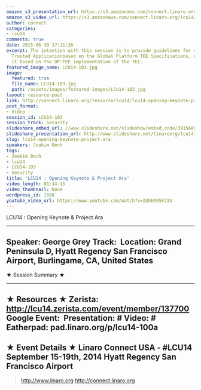 ```yaml
---
amazon_s3_presentation_url: https://s3.amazonaws.com/connect.linaro.org/hkg15/Videos/09-15-Monday/LCU14-103.pdf
amazon_s3_video_url: https://s3.amazonaws.com/connect.linaro.org/lcu14/videos/09-15-Monday/LCU14-103+How+to+create+and+run+Trusted+Applications+on+OP-TEE.mp4
author: connect
categories:
- lcu14
comments: true
date: 2015-06-30 17:11:26
excerpt: The intention with this session is to provide guidelines for developing a
  Trusted Applicationbased on the Global Platform TEE Specifications, and for running
  it based on the OP-TEE implementation of the TEE.
featured_image_name: LCU14-103.jpg
image:
  featured: true
  file_name: LCU14-103.jpg
  path: /assets/images/featured-images/LCU14-103.jpg
layout: resource-post
link: http://connect.linaro.org/resource/lcu14/lcu14-opening-keynote-project-ara/
post_format:
- Video
session_id: LCU14-103
session_track: Security
slideshare_embed_url: //www.slideshare.net/slideshow/embed_code/39156092
slideshare_presentation_url: http://www.slideshare.net/linaroorg/lcu14103-how-to-create-and-run-trusted-applications-on-optee
slug: lcu14-opening-keynote-project-ara
speakers: Joakim Bech
tags:
- Joakim Bech
- lcu14
- LCU14-103
- Security
title: 'LCU14 : Opening Keynote & Project Ara'
video_length: 01:14:15
video_thumbnail: None
wordpress_id: 1508
youtube_video_url: https://www.youtube.com/watch?v=IQhbM55F23U
---
```


LCU14 : Opening Keynote & Project Ara

---------------------------------------------------

Speaker: George Grey
Track: 
Location: Grand Peninsula D, Hyatt Regency San Francisco Airport, Burlingame, CA, United States
---------------------------------------------------

★ Session Summary ★

---------------------------------------------------

★ Resources ★
Zerista: http://lcu14.zerista.com/event/member/137700
Google Event: 
Presentation: #
Video: #
Eatherpad: pad.linaro.org/p/lcu14-100a
---------------------------------------------------

★ Event Details ★
Linaro Connect USA -  #LCU14 
September 15-19th, 2014
Hyatt Regency San Francisco Airport
---------------------------------------------------

> http://www.linaro.org
> http://connect.linaro.org